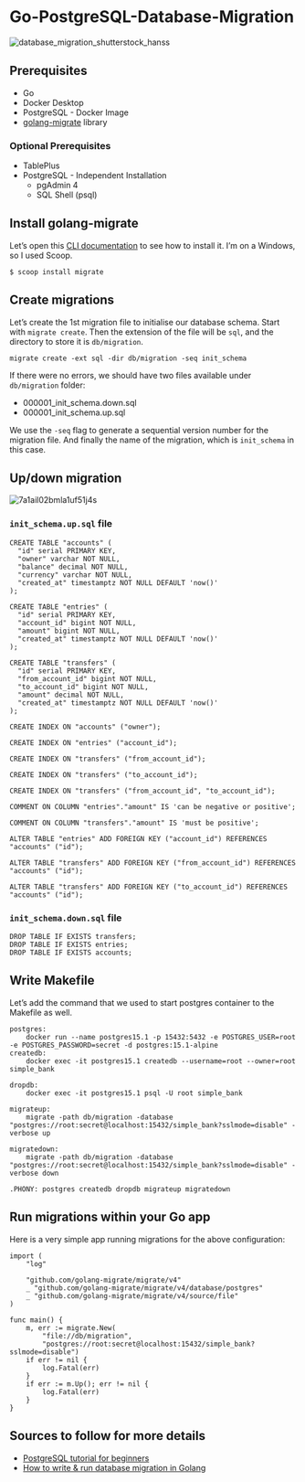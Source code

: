 # Go-PostgreSQL-Database-Migration
![database_migration_shutterstock_hanss](https://user-images.githubusercontent.com/113289516/206237396-ea3c6266-074c-42fe-9f41-fcff4c8c70e3.jpg)

## Prerequisites
- Go
- Docker Desktop
- PostgreSQL - Docker Image
- [golang-migrate](https://github.com/golang-migrate/migrate) library

### Optional Prerequisites
- TablePlus
- PostgreSQL - Independent Installation
  - pgAdmin 4
  - SQL Shell (psql)

## Install golang-migrate 
Let’s open this [CLI documentation](https://github.com/golang-migrate/migrate/tree/master/cmd/migrate) to see how to install it. I’m on a Windows, so I used Scoop.
```
$ scoop install migrate
```

## Create migrations
Let’s create the 1st migration file to initialise our database schema.
Start with ```migrate create```. Then the extension of the file will be ```sql```, and the directory to store it is ```db/migration```.
```
migrate create -ext sql -dir db/migration -seq init_schema
```
If there were no errors, we should have two files available under ```db/migration``` folder:
- 000001_init_schema.down.sql
- 000001_init_schema.up.sql

We use the ```-seq``` flag to generate a sequential version number for the migration file. And finally the name of the migration, which is ```init_schema``` in this case.

## Up/down migration
![7a1ail02bmla1uf51j4s](https://user-images.githubusercontent.com/113289516/206238720-c66ce351-ee3e-4087-8735-8a3868a22642.png)

### ```init_schema.up.sql``` file
```
CREATE TABLE "accounts" (
  "id" serial PRIMARY KEY,
  "owner" varchar NOT NULL,
  "balance" decimal NOT NULL,
  "currency" varchar NOT NULL,
  "created_at" timestamptz NOT NULL DEFAULT 'now()'
);

CREATE TABLE "entries" (
  "id" serial PRIMARY KEY,
  "account_id" bigint NOT NULL,
  "amount" bigint NOT NULL,
  "created_at" timestamptz NOT NULL DEFAULT 'now()'
);

CREATE TABLE "transfers" (
  "id" serial PRIMARY KEY,
  "from_account_id" bigint NOT NULL,
  "to_account_id" bigint NOT NULL,
  "amount" decimal NOT NULL,
  "created_at" timestamptz NOT NULL DEFAULT 'now()'
);

CREATE INDEX ON "accounts" ("owner");

CREATE INDEX ON "entries" ("account_id");

CREATE INDEX ON "transfers" ("from_account_id");

CREATE INDEX ON "transfers" ("to_account_id");

CREATE INDEX ON "transfers" ("from_account_id", "to_account_id");

COMMENT ON COLUMN "entries"."amount" IS 'can be negative or positive';

COMMENT ON COLUMN "transfers"."amount" IS 'must be positive';

ALTER TABLE "entries" ADD FOREIGN KEY ("account_id") REFERENCES "accounts" ("id");

ALTER TABLE "transfers" ADD FOREIGN KEY ("from_account_id") REFERENCES "accounts" ("id");

ALTER TABLE "transfers" ADD FOREIGN KEY ("to_account_id") REFERENCES "accounts" ("id");
```

### ```init_schema.down.sql``` file
```
DROP TABLE IF EXISTS transfers;
DROP TABLE IF EXISTS entries;
DROP TABLE IF EXISTS accounts;
```

## Write Makefile
Let’s add the command that we used to start postgres container to the Makefile as well.
```
postgres:
	docker run --name postgres15.1 -p 15432:5432 -e POSTGRES_USER=root -e POSTGRES_PASSWORD=secret -d postgres:15.1-alpine
createdb:
	docker exec -it postgres15.1 createdb --username=root --owner=root simple_bank

dropdb:
	docker exec -it postgres15.1 psql -U root simple_bank

migrateup:
	migrate -path db/migration -database "postgres://root:secret@localhost:15432/simple_bank?sslmode=disable" -verbose up

migratedown:
	migrate -path db/migration -database "postgres://root:secret@localhost:15432/simple_bank?sslmode=disable" -verbose down

.PHONY: postgres createdb dropdb migrateup migratedown
```

## Run migrations within your Go app
Here is a very simple app running migrations for the above configuration:
```
import (
	"log"

	"github.com/golang-migrate/migrate/v4"
	_ "github.com/golang-migrate/migrate/v4/database/postgres"
	_ "github.com/golang-migrate/migrate/v4/source/file"
)

func main() {
	m, err := migrate.New(
		"file://db/migration",
		"postgres://root:secret@localhost:15432/simple_bank?sslmode=disable")
	if err != nil {
		log.Fatal(err)
	}
	if err := m.Up(); err != nil {
		log.Fatal(err)
	}
}
```

## Sources to follow for more details
- [PostgreSQL tutorial for beginners](https://github.com/golang-migrate/migrate/blob/master/database/postgres/TUTORIAL.md)
- [How to write & run database migration in Golang ](https://dev.to/techschoolguru/how-to-write-run-database-migration-in-golang-5h6g)
